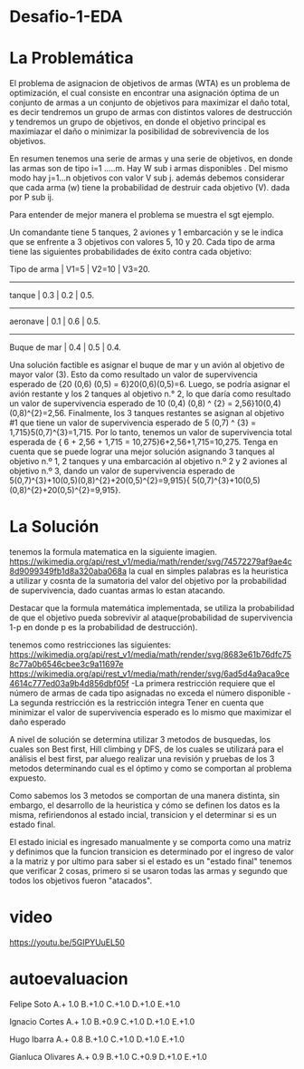 # Desafio-1-EDA

# La Problemática

El problema de asignacion de objetivos de armas (WTA) es un problema de optimización, el cual consiste en encontrar una asignación óptima de un conjunto de armas a un conjunto de objetivos para maximizar el daño total, es decir tendremos un grupo de armas con distintos valores de destrucción y tendremos un grupo de objetivos, en donde el objetivo principal es maximiazar el daño o minimizar la posibilidad de sobrevivencia de los objetivos.

En resumen tenemos una serie de armas y una serie de objetivos, en donde las armas son de tipo i=1 .....m. Hay W sub i armas disponibles . Del mismo modo hay j=1...n objetivos con valor V sub j. además debemos considerar que cada arma (w) tiene la probabilidad de destruir cada objetivo (V). dada por P sub ij.

Para entender de mejor manera el problema se muestra el sgt ejemplo.

Un comandante tiene 5 tanques, 2 aviones y 1 embarcación y se le indica que se enfrente a 3 objetivos con valores 5, 10 y 20. Cada tipo de arma tiene las siguientes probabilidades de éxito contra cada objetivo:

Tipo de arma  | V1=5  | V2=10 | V3=20.
______________________________________
tanque       |   0.3  |   0.2 |   0.5.
______________________________________
aeronave     |  0.1   | 0.6   |   0.5.
_________________________________________
Buque de mar |  0.4   |   0.5 |   0.4.

Una solución factible es asignar el buque de mar y un avión al objetivo de mayor valor (3). Esto da como resultado un valor de supervivencia esperado de {20 (0,6) (0,5) = 6}20(0,6)(0,5)=6. Luego, se podría asignar el avión restante y los 2 tanques al objetivo n.° 2, lo que daría como resultado un valor de supervivencia esperado de 10 (0,4) (0,8) ^ {2} = 2,56}10(0,4)(0,8)^{2}=2,56. Finalmente, los 3 tanques restantes se asignan al objetivo #1 que tiene un valor de supervivencia esperado de 5 (0,7) ^ {3} = 1,715}5(0,7)^{3}=1,715. Por lo tanto, tenemos un valor de supervivencia total esperada de { 6 + 2,56 + 1,715 = 10,275}6+2,56+1,715=10,275. Tenga en cuenta que se puede lograr una mejor solución asignando 3 tanques al objetivo n.º 1, 2 tanques y una embarcación al objetivo n.º 2 y 2 aviones al objetivo n.º 3, dando un valor de supervivencia esperado de 5(0,7)^{3}+10(0,5)(0,8)^{2}+20(0,5)^{2}=9,915}{ 5(0,7)^{3}+10(0,5)(0,8)^{2}+20(0,5)^{2}=9,915}.


# La Solución


tenemos la formula matematica en la siguiente imagien.
https://wikimedia.org/api/rest_v1/media/math/render/svg/74572279af9ae4c8d9099349fb1d8a320aba068a
la cual en simples palabras es la heuristica a utilizar y cosnta de la sumatoria del valor del objetivo por la probabilidad de supervivencia, dado cuantas armas lo estan atacando.

Destacar que la formula matemática implementada, se utiliza la probabilidad de que el objetivo pueda sobrevivir al ataque(probabilidad de supervivencia 1-p en donde p es la probabilidad de destrucción).

tenemos como restricciones las siguientes:
https://wikimedia.org/api/rest_v1/media/math/render/svg/8683e61b76dfc758c77a0b6546cbee3c9a11697e
https://wikimedia.org/api/rest_v1/media/math/render/svg/6ad5d4a9aca9ce4614c777ed03a9b4d856dbf05f
-La primera restricción requiere que el número de armas de cada tipo asignadas no exceda el número disponible
-La segunda restricción es la restricción integra
Tener en cuenta que minimizar el valor de supervivencia esperado es lo mismo que maximizar el daño esperado

A nivel de solución se determina utilizar 3 metodos de busquedas, los cuales son Best first, Hill climbing y DFS, de los cuales se utilizará para el análisis el best first, par aluego realizar una revisión y pruebas de los 3 metodos determinando cual es el óptimo y como se comportan al problema expuesto.

Como sabemos los 3 metodos se comportan de una manera distinta, sin embargo, el desarrollo de la heuristica y cómo se definen los datos es la misma, refiriendonos al estado incial, transicion y el determinar si es un estado final.

El estado inicial es ingresado manualmente y se comporta como una matriz y definimos que la funcion transicion es determinado por el ingreso de valor a la matriz
y por ultimo para saber si el estado es un "estado final" tenemos que verificar 2 cosas, primero si se usaron todas las armas y segundo que todos los objetivos fueron "atacados".

# video

https://youtu.be/5GIPYUuEL50

# autoevaluacion

Felipe Soto
A.+ 1.0
B.+1.0
C.+1.0
D.+1.0
E.+1.0

Ignacio Cortes
A.+ 1.0
B.+0.9
C.+1.0
D.+1.0
E.+1.0

Hugo Ibarra
A.+ 0.8
B.+1.0
C.+1.0
D.+1.0
E.+1.0

Gianluca Olivares
A.+ 0.9
B.+1.0
C.+0.9
D.+1.0
E.+1.0
